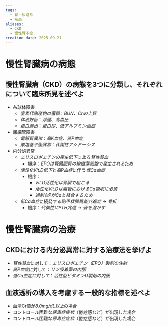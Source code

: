 ```yaml
---
tags:
  - 腎・尿路系
  - 疾患
aliases:
  - CKD
  - 慢性腎不全
creation_date: 2025-09-21
---
```


# 慢性腎臓病の病態
## 慢性腎臓病（CKD）の病態を3つに分類し、それぞれについて臨床所見を述べよ
- 糸球体障害
	- *窒素代謝産物の蓄積*：*BUN、Crの上昇*
	- *体液貯留*：*浮腫*、*高血圧*
	- *蛋白漏出*：*蛋白尿*、*低アルブミン血症*
- 尿細管障害
	- *電解質異常*：*高K血症*、*高P血症*
	- *酸塩基平衡異常*：*代謝性アシドーシス*
- 内分泌異常
	- *エリスロポエチンの産生低下*による*腎性貧血*
		- 機序：*EPOは腎臓間質の線維芽細胞で産生される*ため
	- *活性化Vit.D低下*と*高P血症*に伴う*低Ca血症*
		- 機序：
			- *Vit.D活性化は腎臓で起こる*
			- *活性化Vit.Dは腸管におけるCa吸収に必須*
			- *過剰なPがCaと結合するため*
	-  *低Ca血症*に続発する*副甲状腺機能亢進症* → *骨折*
		- 機序：*代償性にPTH亢進 → 骨を溶かす*

# 慢性腎臓病の治療
## CKDにおける内分泌異常に対する治療法を挙げよ
- *腎性貧血*に対して：*エリスロポエチン（EPO）製剤の注射*
- *高P血症*に対して：*リン吸着薬の内服*
- *低Ca血症に対して*：*活性型ビタミンD製剤の内服*

## 血液透析の導入を考慮する一般的な指標を述べよ
- 血清Cr値が*8.0mg/dL以上*の場合
- コントロール困難な*尿毒症症状*（倦怠感など）が出現した場合
- コントロール困難な*尿毒症症状*（倦怠感など）が出現した場合